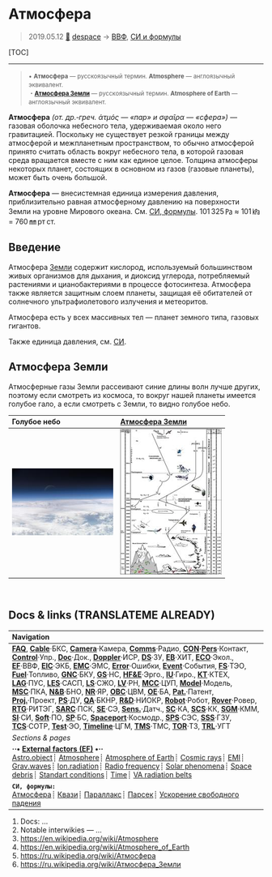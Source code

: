 # Атмосфера
> 2019.05.12 [🚀](../index/index.md) [despace](index.md) → [ВВФ](ef.md), [СИ и формулы](si.md)

[TOC]

---

> <small>• **Атмосфера** — русскоязычный термин. **Atmosphere** — англоязычный эквивалент.<br> ・**[Атмосфера Земли](earth.md)** — русскоязычный термин. **Atmosphere of Earth** — англоязычный эквивалент.</small>

**Атмосфера** *(от. др.‑греч. ἀτμός — «пар» и σφαῖρα — «сфера»)* — газовая оболочка небесного тела, удерживаемая около него гравитацией. Поскольку не существует резкой границы между атмосферой и межпланетным пространством, то обычно атмосферой принято считать область вокруг небесного тела, в которой газовая среда вращается вместе с ним как единое целое. Толщина атмосферы некоторых планет, состоящих в основном из газов (газовые планеты), может быть очень большой.

**Атмосфера** — внесистемная единица измерения давления, приблизительно равная атмосферному давлению на поверхности Земли на уровне Мирового океана. См. [СИ, формулы](si.md). 101 325 ㎩ ≈ 101 ㎪ = 760 ㎜ рт ст.



## Введение

Атмосфера [Земли](earth.md) содержит кислород, используемый большинством живых организмов для дыхания, и диоксид углерода, потребляемый растениями и цианобактериями в процессе фотосинтеза. Атмосфера также является защитным слоем планеты, защищая её обитателей от солнечного ультрафиолетового излучения и метеоритов.

Атмосфера есть у всех массивных тел — планет земного типа, газовых гигантов.

Также единица давления, см. [СИ](si.md).



## Атмосфера Земли

Атмосферные газы Земли рассеивают синие длины волн лучше других, поэтому если смотреть из космоса, то вокруг нашей планеты имеется голубое гало, а если смотреть с Земли, то видно голубое небо.

|Голубое небо|[Атмосфера Земли](earth.md)|
|:--|:--|
|[![](f/aob/earth/atmosphere_top_of_atmosphere_thumb.jpg)](f/aob/earth/atmosphere_top_of_atmosphere.jpg)|[![](f/aob/earth/atmosphere_earth_atmosfeer_thumb.jpg)](f/aob/earth/atmosphere_earth_atmosfeer.png)|



<p style="page-break-after:always"> </p>

## Docs & links (TRANSLATEME ALREADY)
|Navigation|
|:--|
|**[FAQ](faq.md)**, **[Cable](cable.md)**·БКС, **[Camera](cam.md)**·Камера, **[Comms](comms.md)**·Радио, **[CON](contact.md)·[Pers](person.md)**·Контакт, **[Control](control.md)**·Упр., **[Doc](doc.md)**·Док., **[Doppler](doppler.md)**·ИСР, **[DS](ds.md)**·ЗУ, **[EB](eb.md)**·ХИТ, **[ECO](ecology.md)**·Экол., **[EF](ef.md)**·ВВФ, **[ElC](elc.md)**·ЭКБ, **[EMC](emc.md)**·ЭМС, **[Error](error.md)**·Ошибки, **[Event](event.md)**·События, **[FS](fs.md)**·ТЭО, **[Fuel](fuel.md)**·Топливо, **[GNC](gnc.md)**·БКУ, **[GS](scs.md)**·НС, **[HF&E](hfe.md)**·Эрго., **[IU](iu.md)**·Гиро., **[KT](kt.md)**·КТЕХ, **[LAG](lag.md)**·ПУC, **[LES](les.md)**·САСП, **[LS](ls.md)**·СЖО, **[LV](lv.md)**·РН, **[MCC](mcc.md)**·ЦУП, **[Model](model.md)**·Модель, **[MSC](sc.md)**·ПКА, **[N&B](nnb.md)**·БНО, **[NR](nr.md)**·ЯР, **[OBC](obc.md)**·ЦВМ, **[OE](oe.md)**·БА, **[Pat.](патент.md)**·Патент, **[Proj.](project.md)**·Проект, **[PS](ps.md)**·ДУ, **[QA](qa.md)**·БКНР, **[R&D](rnd.md)**·НИОКР, **[Robot](robotics.md)**·Робот, **[Rover](rover.md)**·Ровер, **[RTG](rtg.md)**·РИТЭГ, **[SARC](sarc.md)**·ПСК, **[SE](se.md)**·СЭ, **[Sens.](sensor.md)**·Датч., **[SC](sc.md)**·КА, **[SCS](scs.md)**·КК, **[SGM](sgm.md)**·КММ, **[SI](si.md)**·СИ, **[Soft](soft.md)**·ПО, **[SP](sp.md)**·БС, **[Spaceport](spaceport.md)**·Космодр., **[SPS](sps.md)**·СЭС, **[SSS](sss.md)**·ГЗУ, **[TCS](tcs.md)**·СОТР, **[Test](test.md)**·ЭО, **[Timeline](timeline.md)**·ЦГМ, **[TMS](tms.md)**·ТМС, **[TOR](tor.md)**·ТЗ, **[TRL](trl.md)**·УГТ|
|*Sections & pages*|
|**··• [External factors (EF)](ef.md) •··**<br> [Astro.object](aob.md)┊ [Atmosphere](atmosphere.md)┊ [Atmosphere of Earth](earth.md)┊ [Cosmic rays](cr.md)┊ [EMI](emi.md)┊ [Grav.waves](gravwave.md)┊ [Ion.radiation](ion_rad.md)┊ [Radio frequency](rf.md)┊ [Solar phenomena](solar_ph.md)┊ [Space debris](sdeb.md)┊ [Standart conditions](sctp.md)┊ [Time](time.md)┊ [VA radiation belts](varb.md)|
|**`СИ, формулы:`**<br> [Атмосфера](atmosphere.md)┊ [Квази](quasi.md)┊ [Параллакс](parallax.md)┊ [Парсек](parsec.md)┊ [Ускорение свободного падения](g.md)|

   1. Docs: …
   1. Notable interwikies — …
   1. <https://en.wikipedia.org/wiki/Atmosphere>
   1. <https://en.wikipedia.org/wiki/Atmosphere_of_Earth>
   1. <https://ru.wikipedia.org/wiki/Атмосфера>
   1. <https://ru.wikipedia.org/wiki/Атмосфера_Земли>
